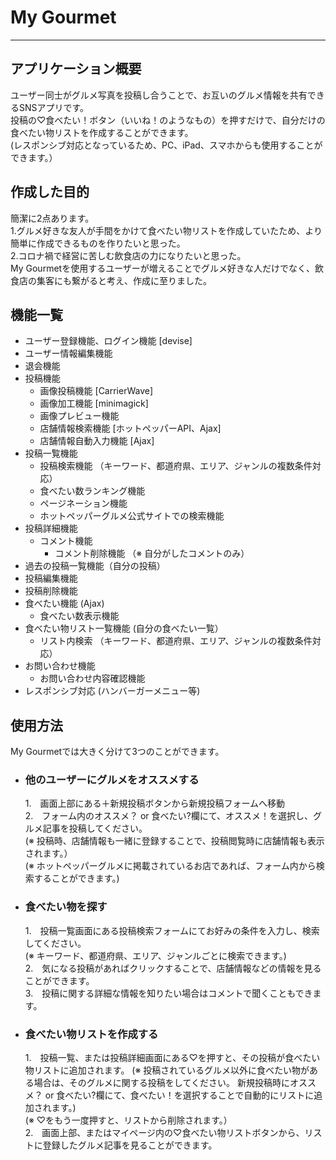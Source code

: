 # My Gourmet
---
## アプリケーション概要
ユーザー同士がグルメ写真を投稿し合うことで、お互いのグルメ情報を共有できるSNSアプリです。  
投稿の♡食べたい！ボタン（いいね！のようなもの）を押すだけで、自分だけの食べたい物リストを作成することができます。  
(レスポンシブ対応となっているため、PC、iPad、スマホからも使用することができます。）


## 作成した目的

簡潔に2点あります。  
1.グルメ好きな友人が手間をかけて食べたい物リストを作成していたため、より簡単に作成できるものを作りたいと思った。  
2.コロナ禍で経営に苦しむ飲食店の力になりたいと思った。  
My Gourmetを使用するユーザーが増えることでグルメ好きな人だけでなく、飲食店の集客にも繋がると考え、作成に至りました。  


## 機能一覧

- ユーザー登録機能、ログイン機能 [devise]　　
- ユーザー情報編集機能　　
- 退会機能　　
- 投稿機能  
  - 画像投稿機能 [CarrierWave]  
  - 画像加工機能 [minimagick]  
  - 画像プレビュー機能  
  - 店舗情報検索機能 [ホットペッパーAPI、Ajax]  
  - 店舗情報自動入力機能 [Ajax]  
- 投稿一覧機能  
  - 投稿検索機能 （キーワード、都道府県、エリア、ジャンルの複数条件対応）  
  - 食べたい数ランキング機能  
  - ページネーション機能  
  - ホットペッパーグルメ公式サイトでの検索機能  
- 投稿詳細機能  
  - コメント機能  
    - コメント削除機能 （※ 自分がしたコメントのみ）  
- 過去の投稿一覧機能（自分の投稿）  
- 投稿編集機能  
- 投稿削除機能  
- 食べたい機能 (Ajax)  
  - 食べたい数表示機能  
- 食べたい物リスト一覧機能 (自分の食べたい一覧）  
  - リスト内検索 （キーワード、都道府県、エリア、ジャンルの複数条件対応）  
- お問い合わせ機能
  - お問い合わせ内容確認機能
- レスポンシブ対応 (ハンバーガーメニュー等)
 

## 使用方法
My Gourmetでは大きく分けて3つのことができます。  
- ### 他のユーザーにグルメをオススメする  
  1.　画面上部にある＋新規投稿ボタンから新規投稿フォームへ移動  
  2.　フォーム内のオススメ？ or 食べたい?欄にて、オススメ！を選択し、グルメ記事を投稿してください。  
     (※ 投稿時、店舗情報も一緒に登録することで、投稿閲覧時に店舗情報も表示されます。）  
     (※ ホットペッパーグルメに掲載されているお店であれば、フォーム内から検索することができます。)  
- ### 食べたい物を探す  
  1.　投稿一覧画面にある投稿検索フォームにてお好みの条件を入力し、検索してください。  
     (※ キーワード、都道府県、エリア、ジャンルごとに検索できます。)  
  2.　気になる投稿があればクリックすることで、店舗情報などの情報を見ることができます。  
  3.　投稿に関する詳細な情報を知りたい場合はコメントで聞くこともできます。 
- ### 食べたい物リストを作成する  
  1.　投稿一覧、または投稿詳細画面にある♡を押すと、その投稿が食べたい物リストに追加されます。
     (※ 投稿されているグルメ以外に食べたい物がある場合は、そのグルメに関する投稿をしてください。  新規投稿時にオススメ？ or 食べたい?欄にて、食べたい！を選択することで自動的にリストに追加されます。)  
     (※ ♡をもう一度押すと、リストから削除されます。）  
  2.　画面上部、またはマイページ内の♡食べたい物リストボタンから、リストに登録したグルメ記事を見ることができます。   
    

  

